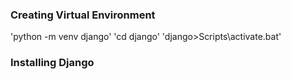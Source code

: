 ### Creating Virtual Environment
'python -m venv django'
'cd django'
'django>Scripts\activate.bat'

### Installing Django
